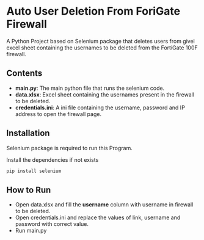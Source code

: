 # Auto User Deletion From ForiGate Firewall


A Python Project based on Selenium package that deletes users from givel excel sheet containing the usernames to be deleted from the FortiGate 100F firewall.

## Contents
 - __main.py__: The main python file that runs the selenium code.
 - __data.xlsx__: Excel sheet containing the usernames present in the firewall to be deleted.
 - __credentials.ini__: A ini file containing the username, password and IP address to open the firewall page.
 

## Installation
Selenium package is required to run this Program.

Install the dependencies if not exists

```sh
pip install selenium
```

 ## How to Run
  - Open data.xlsx and fill the **username** column with username in firewall to be deleted.
  - Open credentials.ini and replace the values of link, username and password with correct value.
  - Run main.py
